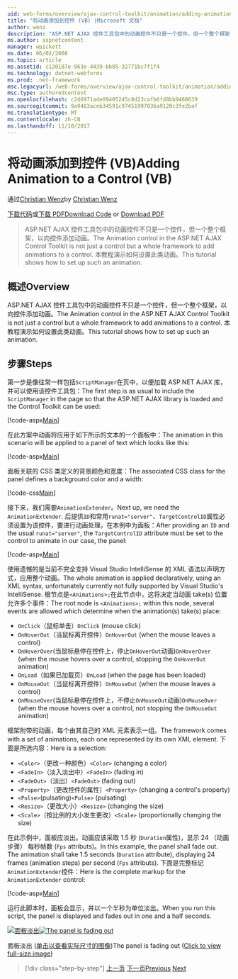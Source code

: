 ```yaml
---
uid: web-forms/overview/ajax-control-toolkit/animation/adding-animation-to-a-control-vb
title: "将动画添加到控件 (VB) |Microsoft 文档"
author: wenz
description: "ASP.NET AJAX 控件工具包中的动画控件不只是一个控件，但一个整个框架，以向控件添加动画。 本教程演示如何..."
ms.author: aspnetcontent
manager: wpickett
ms.date: 06/02/2008
ms.topic: article
ms.assetid: c120187e-963e-4439-bb85-32771bc7f1f4
ms.technology: dotnet-webforms
ms.prod: .net-framework
msc.legacyurl: /web-forms/overview/ajax-control-toolkit/animation/adding-animation-to-a-control-vb
msc.type: authoredcontent
ms.openlocfilehash: c2d6971ade89405245c8d23cafb6fd8bb9468639
ms.sourcegitcommit: 9a9483aceb34591c97451997036a9120c3fe2baf
ms.translationtype: MT
ms.contentlocale: zh-CN
ms.lasthandoff: 11/10/2017
---
```

<a name="adding-animation-to-a-control-vb"></a><span data-ttu-id="987fd-104">将动画添加到控件 (VB)</span><span class="sxs-lookup"><span data-stu-id="987fd-104">Adding Animation to a Control (VB)</span></span>
====================
<span data-ttu-id="987fd-105">通过[Christian Wenz](https://github.com/wenz)</span><span class="sxs-lookup"><span data-stu-id="987fd-105">by [Christian Wenz](https://github.com/wenz)</span></span>

<span data-ttu-id="987fd-106">[下载代码](http://download.microsoft.com/download/f/9/a/f9a26acd-8df4-4484-8a18-199e4598f411/Animation1.vb.zip)或[下载 PDF](http://download.microsoft.com/download/6/7/1/6718d452-ff89-4d3f-a90e-c74ec2d636a3/animation1VB.pdf)</span><span class="sxs-lookup"><span data-stu-id="987fd-106">[Download Code](http://download.microsoft.com/download/f/9/a/f9a26acd-8df4-4484-8a18-199e4598f411/Animation1.vb.zip) or [Download PDF](http://download.microsoft.com/download/6/7/1/6718d452-ff89-4d3f-a90e-c74ec2d636a3/animation1VB.pdf)</span></span>

> <span data-ttu-id="987fd-107">ASP.NET AJAX 控件工具包中的动画控件不只是一个控件，但一个整个框架，以向控件添加动画。</span><span class="sxs-lookup"><span data-stu-id="987fd-107">The Animation control in the ASP.NET AJAX Control Toolkit is not just a control but a whole framework to add animations to a control.</span></span> <span data-ttu-id="987fd-108">本教程演示如何设置此类动画。</span><span class="sxs-lookup"><span data-stu-id="987fd-108">This tutorial shows how to set up such an animation.</span></span>


## <a name="overview"></a><span data-ttu-id="987fd-109">概述</span><span class="sxs-lookup"><span data-stu-id="987fd-109">Overview</span></span>

<span data-ttu-id="987fd-110">ASP.NET AJAX 控件工具包中的动画控件不只是一个控件，但一个整个框架，以向控件添加动画。</span><span class="sxs-lookup"><span data-stu-id="987fd-110">The Animation control in the ASP.NET AJAX Control Toolkit is not just a control but a whole framework to add animations to a control.</span></span> <span data-ttu-id="987fd-111">本教程演示如何设置此类动画。</span><span class="sxs-lookup"><span data-stu-id="987fd-111">This tutorial shows how to set up such an animation.</span></span>

## <a name="steps"></a><span data-ttu-id="987fd-112">步骤</span><span class="sxs-lookup"><span data-stu-id="987fd-112">Steps</span></span>

<span data-ttu-id="987fd-113">第一步是像往常一样包括`ScriptManager`在页中，以便加载 ASP.NET AJAX 库，并可以使用该控件工具包：</span><span class="sxs-lookup"><span data-stu-id="987fd-113">The first step is as usual to include the `ScriptManager` in the page so that the ASP.NET AJAX library is loaded and the Control Toolkit can be used:</span></span>

[!code-aspx[Main](adding-animation-to-a-control-vb/samples/sample1.aspx)]

<span data-ttu-id="987fd-114">在此方案中动画将应用于如下所示的文本的一个面板中：</span><span class="sxs-lookup"><span data-stu-id="987fd-114">The animation in this scenario will be applied to a panel of text which looks like this:</span></span>

[!code-aspx[Main](adding-animation-to-a-control-vb/samples/sample2.aspx)]

<span data-ttu-id="987fd-115">面板关联的 CSS 类定义的背景颜色和宽度：</span><span class="sxs-lookup"><span data-stu-id="987fd-115">The associated CSS class for the panel defines a background color and a width:</span></span>

[!code-css[Main](adding-animation-to-a-control-vb/samples/sample3.css)]

<span data-ttu-id="987fd-116">接下来，我们需要`AnimationExtender`。</span><span class="sxs-lookup"><span data-stu-id="987fd-116">Next up, we need the `AnimationExtender`.</span></span> <span data-ttu-id="987fd-117">后提供`ID`和常用`runat="server"`、`TargetControlID`属性必须设置为该控件，要进行动画处理，在本例中为面板：</span><span class="sxs-lookup"><span data-stu-id="987fd-117">After providing an `ID` and the usual `runat="server"`, the `TargetControlID` attribute must be set to the control to animate in our case, the panel:</span></span>

[!code-aspx[Main](adding-animation-to-a-control-vb/samples/sample4.aspx)]

<span data-ttu-id="987fd-118">使用遗憾的是当前不完全支持 Visual Studio IntelliSense 的 XML 语法以声明方式，应用整个动画。</span><span class="sxs-lookup"><span data-stu-id="987fd-118">The whole animation is applied declaratively, using an XML syntax, unfortunately currently not fully supported by Visual Studio's IntelliSense.</span></span> <span data-ttu-id="987fd-119">根节点是`<Animations>;`在此节点中，这将决定当动画 take(s) 位置允许多个事件：</span><span class="sxs-lookup"><span data-stu-id="987fd-119">The root node is `<Animations>;` within this node, several events are allowed which determine when the animation(s) take(s) place:</span></span>

- <span data-ttu-id="987fd-120">`OnClick`（鼠标单击）</span><span class="sxs-lookup"><span data-stu-id="987fd-120">`OnClick` (mouse click)</span></span>
- <span data-ttu-id="987fd-121">`OnHoverOut`（当鼠标离开控件）</span><span class="sxs-lookup"><span data-stu-id="987fd-121">`OnHoverOut` (when the mouse leaves a control)</span></span>
- <span data-ttu-id="987fd-122">`OnHoverOver`(当鼠标悬停在控件上，停止`OnHoverOut`动画)</span><span class="sxs-lookup"><span data-stu-id="987fd-122">`OnHoverOver` (when the mouse hovers over a control, stopping the `OnHoverOut` animation)</span></span>
- <span data-ttu-id="987fd-123">`OnLoad`（如果已加载页）</span><span class="sxs-lookup"><span data-stu-id="987fd-123">`OnLoad` (when the page has been loaded)</span></span>
- <span data-ttu-id="987fd-124">`OnMouseOut`（当鼠标离开控件）</span><span class="sxs-lookup"><span data-stu-id="987fd-124">`OnMouseOut` (when the mouse leaves a control)</span></span>
- <span data-ttu-id="987fd-125">`OnMouseOver`(当鼠标悬停在控件上，不停止`OnMouseOut`动画)</span><span class="sxs-lookup"><span data-stu-id="987fd-125">`OnMouseOver` (when the mouse hovers over a control, not stopping the `OnMouseOut` animation)</span></span>

<span data-ttu-id="987fd-126">框架附带的动画，每个由其自己的 XML 元素表示一组。</span><span class="sxs-lookup"><span data-stu-id="987fd-126">The framework comes with a set of animations, each one represented by its own XML element.</span></span> <span data-ttu-id="987fd-127">下面是所选内容：</span><span class="sxs-lookup"><span data-stu-id="987fd-127">Here is a selection:</span></span>

- <span data-ttu-id="987fd-128">`<Color>`（更改一种颜色）</span><span class="sxs-lookup"><span data-stu-id="987fd-128">`<Color>` (changing a color)</span></span>
- <span data-ttu-id="987fd-129">`<FadeIn>`（淡入淡出中）</span><span class="sxs-lookup"><span data-stu-id="987fd-129">`<FadeIn>` (fading in)</span></span>
- <span data-ttu-id="987fd-130">`<FadeOut>`（淡出）</span><span class="sxs-lookup"><span data-stu-id="987fd-130">`<FadeOut>` (fading out)</span></span>
- <span data-ttu-id="987fd-131">`<Property>`（更改控件的属性）</span><span class="sxs-lookup"><span data-stu-id="987fd-131">`<Property>` (changing a control's property)</span></span>
- <span data-ttu-id="987fd-132">`<Pulse>`(pulsating)</span><span class="sxs-lookup"><span data-stu-id="987fd-132">`<Pulse>` (pulsating)</span></span>
- <span data-ttu-id="987fd-133">`<Resize>`（更改大小）</span><span class="sxs-lookup"><span data-stu-id="987fd-133">`<Resize>` (changing the size)</span></span>
- <span data-ttu-id="987fd-134">`<Scale>`（按比例的大小发生更改）</span><span class="sxs-lookup"><span data-stu-id="987fd-134">`<Scale>` (proportionally changing the size)</span></span>

<span data-ttu-id="987fd-135">在此示例中，面板应淡出。动画应该采取 1.5 秒 (`Duration`属性)，显示 24 （动画步骤） 每秒帧数 (`Fps` attributs)。</span><span class="sxs-lookup"><span data-stu-id="987fd-135">In this example, the panel shall fade out. The animation shall take 1.5 seconds (`Duration` attribute), displaying 24 frames (animation steps) per second (`Fps` attributs).</span></span> <span data-ttu-id="987fd-136">下面是完整标记`AnimationExtender`控件：</span><span class="sxs-lookup"><span data-stu-id="987fd-136">Here is the complete markup for the `AnimationExtender` control:</span></span>

[!code-aspx[Main](adding-animation-to-a-control-vb/samples/sample5.aspx)]

<span data-ttu-id="987fd-137">运行此脚本时，面板会显示，并以一个半秒为单位淡出。</span><span class="sxs-lookup"><span data-stu-id="987fd-137">When you run this script, the panel is displayed and fades out in one and a half seconds.</span></span>


<span data-ttu-id="987fd-138">[![面板淡出](adding-animation-to-a-control-vb/_static/image2.png)](adding-animation-to-a-control-vb/_static/image1.png)</span><span class="sxs-lookup"><span data-stu-id="987fd-138">[![The panel is fading out](adding-animation-to-a-control-vb/_static/image2.png)](adding-animation-to-a-control-vb/_static/image1.png)</span></span>

<span data-ttu-id="987fd-139">面板淡出 ([单击以查看实际尺寸的图像](adding-animation-to-a-control-vb/_static/image3.png))</span><span class="sxs-lookup"><span data-stu-id="987fd-139">The panel is fading out ([Click to view full-size image](adding-animation-to-a-control-vb/_static/image3.png))</span></span>

>[!div class="step-by-step"]
<span data-ttu-id="987fd-140">[上一页](dynamically-controlling-updatepanel-animations-cs.md)
[下一页](executing-several-animations-at-the-same-time-vb.md)</span><span class="sxs-lookup"><span data-stu-id="987fd-140">[Previous](dynamically-controlling-updatepanel-animations-cs.md)
[Next](executing-several-animations-at-the-same-time-vb.md)</span></span>

